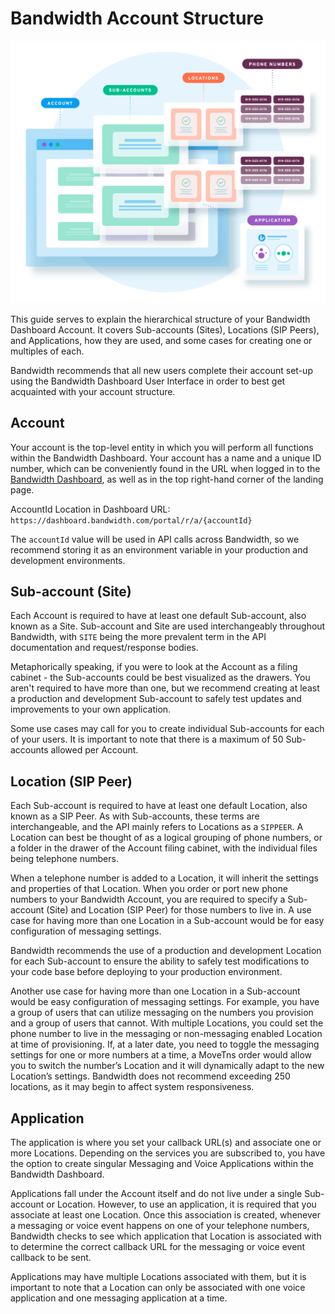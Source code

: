 # Bandwidth Account Structure

![account-structure](static/images/account-structure.png)

This guide serves to explain the hierarchical structure of your Bandwidth Dashboard Account. It covers Sub-accounts (Sites), Locations (SIP Peers), and Applications, how they are used, and some cases for creating one or multiples of each.

Bandwidth recommends that all new users complete their account set-up using the Bandwidth Dashboard User Interface in order to best get acquainted with your account structure.

## Account
Your account is the top-level entity in which you will perform all functions within the Bandwidth Dashboard. Your account has a name and a unique ID number, which can be conveniently found in the URL when logged in to the [Bandwidth Dashboard](https://dashboard.bandwidth.com), as well as in the top right-hand corner of the landing page.

AccountId Location in Dashboard URL:
`https://dashboard.bandwidth.com/portal/r/a/{accountId}`

The `accountId` value will be used in API calls across Bandwidth, so we recommend storing it as an environment variable in your production and development environments.

## Sub-account (Site)
Each Account is required to have at least one default Sub-account, also known as a Site. Sub-account and Site are used interchangeably throughout Bandwidth, with `SITE` being the more prevalent term in the API documentation and request/response bodies.

Metaphorically speaking, if you were to look at the Account as a filing cabinet - the Sub-accounts could be best visualized as the drawers. You aren't required to have more than one, but we recommend creating at least a production and development Sub-account to safely test updates and improvements to your own application.

Some use cases may call for you to create individual Sub-accounts for each of your users. It is important to note that there is a maximum of 50 Sub-accounts allowed per Account.

## Location (SIP Peer)
Each Sub-account is required to have at least one default Location, also known as a SIP Peer. As with Sub-accounts, these terms are interchangeable, and the API mainly refers to Locations as a `SIPPEER`. A Location can best be thought of as a logical grouping of phone numbers, or a folder in the drawer of the Account filing cabinet, with the individual files being telephone numbers.

When a telephone number is added to a Location, it will inherit the settings and properties of that Location. When you order or port new phone numbers to your Bandwidth Account, you are required to specify a Sub-account (Site) and Location (SIP Peer) for those numbers to live in. A use case for having more than one Location in a Sub-account would be for easy configuration of messaging settings.

Bandwidth recommends the use of a production and development Location for each Sub-account to ensure the ability to safely test modifications to your code base before deploying to your production environment.

Another use case for having more than one Location in a Sub-account would be easy configuration of messaging settings. For example, you have a group of users that can utilize messaging on the numbers you provision and a group of users that cannot. With multiple Locations, you could set the phone number to live in the messaging or non-messaging enabled Location at time of provisioning. If, at a later date, you need to toggle the messaging settings for one or more numbers at a time, a MoveTns order would allow you to switch the number’s Location and it will dynamically adapt to the new Location’s settings. Bandwidth does not recommend exceeding 250 locations, as it may begin to affect system responsiveness.

## Application
The application is where you set your callback URL(s) and associate one or more Locations. Depending on the services you are subscribed to, you have the option to create singular Messaging and Voice Applications within the Bandwidth Dashboard.

Applications fall under the Account itself and do not live under a single Sub-account or Location. However, to use an application, it is required that you associate at least one Location. Once this association is created, whenever a messaging or voice event happens on one of your telephone numbers, Bandwidth checks to see which application that Location is associated with to determine the correct callback URL for the messaging or voice event callback to be sent.

Applications may have multiple Locations associated with them, but it is important to note that a Location can only be associated with one voice application and one messaging application at a time.
